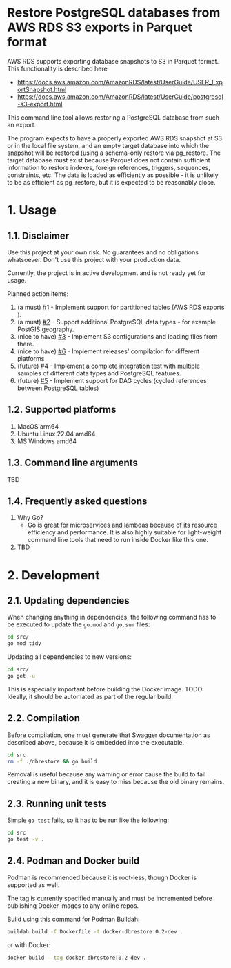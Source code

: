 # Restore PostgreSQL databases from AWS RDS S3 exports in Parquet format

AWS RDS supports exporting database snapshots to S3 in Parquet format.
This functionality is described here 

* https://docs.aws.amazon.com/AmazonRDS/latest/UserGuide/USER_ExportSnapshot.html
* https://docs.aws.amazon.com/AmazonRDS/latest/UserGuide/postgresql-s3-export.html

This command line tool allows restoring a PostgreSQL database from such an export.

The program expects to have a properly exported AWS RDS snapshot at S3 or in the local file system,
and an empty target database into which the snapshot will be restored (using a schema-only restore via pg_restore.
The target database must exist because Parquet does not contain sufficient information to restore indexes, foreign references, triggers, sequences, constraints, etc.
The data is loaded as efficiently as possible - it is unlikely to be as efficient as pg_restore, but it is expected to be reasonably close.

# 1. Usage

## 1.1. Disclaimer

Use this project at your own risk. 
No guarantees and no obligations whatsoever.
Don't use this project with your production data.

Currently, the project is in active development and is not ready yet for usage.

Planned action items:

1. (a must) [#1](https://github.com/Andrew-Schetinin/rds-s3-export-to-pg/issues/1) - Implement support for partitioned tables (AWS RDS exports ).
2. (a must) [#2](https://github.com/Andrew-Schetinin/rds-s3-export-to-pg/issues/2) - Support additional PostgreSQL data types - for example PostGIS geography.
3. (nice to have) [#3](https://github.com/Andrew-Schetinin/rds-s3-export-to-pg/issues/3) - Implement S3 configurations and loading files from there.
4. (nice to have) [#6](https://github.com/Andrew-Schetinin/rds-s3-export-to-pg/issues/6) - Implement releases' compilation for different platforms
5. (future) [#4](https://github.com/Andrew-Schetinin/rds-s3-export-to-pg/issues/4) - Implement a complete integration test with multiple samples of different data types and PostgreSQL features.
6. (future) [#5](https://github.com/Andrew-Schetinin/rds-s3-export-to-pg/issues/5) - Implement support for DAG cycles (cycled references between PostgreSQL tables)

## 1.2. Supported platforms

1. MacOS arm64
2. Ubuntu Linux 22.04 amd64
3. MS Windows amd64

## 1.3. Command line arguments

TBD

## 1.4. Frequently asked questions

1. Why Go?
   * Go is great for microservices and lambdas because of its resource efficiency and performance. 
   It is also highly suitable for light-weight command line tools that need to run inside Docker like this one.
2. TBD

# 2. Development

## 2.1. Updating dependencies

When changing anything in dependencies, the following command has to be executed 
to update the `go.mod` and `go.sum` files:

```bash
cd src/
go mod tidy
```

Updating all dependencies to new versions:

```bash
cd src/
go get -u
```

This is especially important before building the Docker image.
TODO: Ideally, it should be automated as part of the regular build.

## 2.2. Compilation

Before compilation, one must generate that Swagger documentation as described above, 
because it is embedded into the executable.

```bash
cd src
rm -f ./dbrestore && go build
```

Removal is useful because any warning or error cause the build to fail creating a new binary, 
and it is easy to miss because the old binary remains.

## 2.3. Running unit tests

Simple `go test` fails, so it has to be run like the following:

```bash
cd src
go test -v .
```

## 2.4. Podman and Docker build

Podman is recommended because it is root-less, though Docker is supported as well.

The tag is currently specified manually and must be incremented before publishing Docker images to any online repos.

Build using this command for Podman Buildah:

```bash
buildah build -f Dockerfile -t docker-dbrestore:0.2-dev .
```

or with Docker:

```bash
docker build --tag docker-dbrestore:0.2-dev .
```
